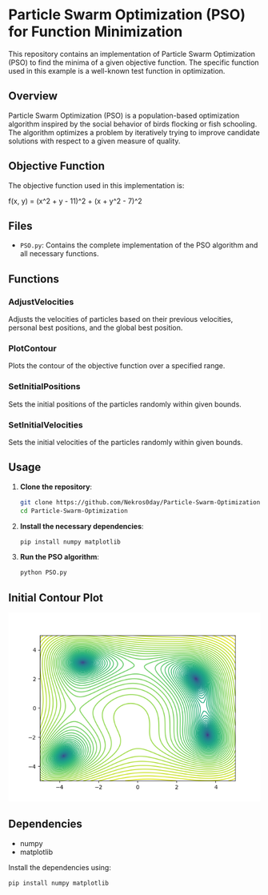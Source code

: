 # Particle Swarm Optimization (PSO) for Function Minimization

This repository contains an implementation of Particle Swarm Optimization (PSO) to find the minima of a given objective function. The specific function used in this example is a well-known test function in optimization.

## Overview

Particle Swarm Optimization (PSO) is a population-based optimization algorithm inspired by the social behavior of birds flocking or fish schooling. The algorithm optimizes a problem by iteratively trying to improve candidate solutions with respect to a given measure of quality.

## Objective Function

The objective function used in this implementation is:

f(x, y) = (x^2 + y - 11)^2 + (x + y^2 - 7)^2

## Files

- `PSO.py`: Contains the complete implementation of the PSO algorithm and all necessary functions.

## Functions

### AdjustVelocities

Adjusts the velocities of particles based on their previous velocities, personal best positions, and the global best position.

### PlotContour

Plots the contour of the objective function over a specified range.

### SetInitialPositions

Sets the initial positions of the particles randomly within given bounds.

### SetInitialVelocities

Sets the initial velocities of the particles randomly within given bounds.

## Usage

1. **Clone the repository**:
    ```bash
    git clone https://github.com/Nekros0day/Particle-Swarm-Optimization.git
    cd Particle-Swarm-Optimization
    ```

2. **Install the necessary dependencies**:
    ```bash
    pip install numpy matplotlib
    ```

3. **Run the PSO algorithm**:
    ```bash
    python PSO.py
    ```


## Initial Contour Plot

![Initial Contour Plot](figure/Figure_1.png)

## Dependencies

- numpy
- matplotlib

Install the dependencies using:
```bash
pip install numpy matplotlib

